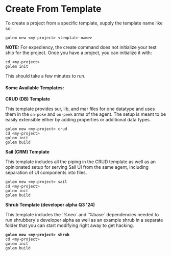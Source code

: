 # Create From Template

To create a project from a specific template, supply the template name like so:

```
golem new <my-project> <template-name>
```

**NOTE:** For expediency, the create command does not initialize your test ship for the project. Once you have a project, you can initialize it with:

```
cd <my-project>
golem init
```

This should take a few minutes to run.

#### Some Available Templates:

**CRUD (DB) Template**

This template provides sur, lib, and mar files for one datatype and uses them in the `on-poke` and `on-peek` arms of the agent. The setup is meant to be easily extensible either by adding properties or additional data types.

```
golem new <my-project> crud
cd <my-project>
golem init
golem build
```

**Sail (CRM) Template**

This template includes all the piping in the CRUD template as well as an opinionated setup for serving Sail UI from the same agent, including separation of UI components into files.

```
golem new <my-project> sail
cd <my-project>
golem init
golem build
```

**Shrub Template (developer alpha Q3 '24)**

This template includes the \`%neo\` and \`%base\` dependencies needed to run shrubbery's developer alpha as well as an example shrub in a separate folder that you can start modifying right away to get hacking.

<pre><code><strong>golem new &#x3C;my-project> shrub
</strong>cd &#x3C;my-project>
golem init
golem build
</code></pre>

